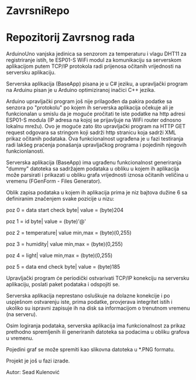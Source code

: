 # ZavrsniRepo
Repozitorij Zavrsnog rada
===========================

ArduinoUno vanjska jedinica sa senzorom za temperaturu i vlagu DHT11 za registriranje istih, te ESP01-S WiFi modul za komunikaciju sa serverskom aplikacijom putem TCP/IP protokola radi prijenosa očitanih vrijednosti na serversku aplikaciju.

Serverska aplikacija (BaseApp) pisana je u C# jeziku, a upravljački program na Arduinu pisan je u Arduino optimiziranoj inačici C++ jezika.

Arduino upravljački program još nije prilagođen da pakira podatke sa senzora po "protokolu" po kojem ih serverska aplikacija očekuje ali je funkcionalan u smislu da je moguće pročitati te iste podatke na http adresi ESP01-S modula (IP adresa na kojoj se prijavljuje na WiFi router odnosno lokalnu mrežu).
Ovo je moguće zato što upravljački program na HTTP GET request odgovara sa stringom koji sadrži http stranicu koja sadrži XML prikaz očitanih podataka.
Ova funkcionalnost ugrađena je u fazi testiranja radi lakšeg praćenja ponašanja upravljačkog programa i pojedinih njegovih funkcionlanosti.

Serverska aplikacija (BaseApp) ima ugrađenu funkcionalnost generiranja "dummy" datoteka sa sadržajem podataka u obliku u kojem ih aplikacija može parsirati i prikazati u obliku grafa vrijednosti iznosa očitanih veličina u vremenu (FGenForm - Files Generator).

Oblik zapisa podataka u kojem ih aplikacija prima je niz bajtova dužine 6 sa definiranim značenjem svake pozicije u nizu:

  poz 0 = data start check byte| value = (byte)204

  poz 1 = id byte| value = (byte)'@'

  poz 2 = temperature| value min,max = (byte)(0,255)

  poz 3 = humidity| value min,max = (byte)(0,255)

  poz 4 = light| value min,max = (byte)(0,255)

  poz 5 = data end check byte| value = (byte)185

Upravljački program će periodički ostvarivati TCP/IP konekciju na serversku aplikaciju, poslati paket podataka i odspojiti se.

Serverska aplikacija neprestano osluškuje na dolazne konekcije i po uspješnom ostvarenju iste, prima podatke, provjerava integritet istih i ukoliko su ispravni zapisuje ih na disk sa informacijom o trenutnom vremenu (na serveru).

Osim logiranja podataka, serverska aplikacija ima funkcionalnost za prikaz prethodno spremljenih ili generiranih datoteka sa podacima u obliku grafova u vremenu.

Pojedini graf se može spremiti kao slikovna datoteka u *.PNG formatu.

Projekt je još u fazi izrade.


Autor: Sead Kulenović
